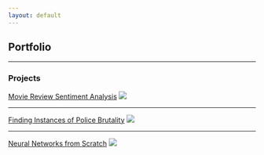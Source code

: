 ```yaml
---
layout: default
---
```


## Portfolio
---

### Projects

[Movie Review Sentiment Analysis](./_posts/2020-03-01-Movie-Review-Sentiment-Analysis.md)
<img src="https://sentiment-movies-reviews.herokuapp.com/assets/wordcloud.png"/>

---
[Finding Instances of Police Brutality](./_posts/2020-11-18-Finding-Instances-of-Police-Use-of-Force.md)
<img src="images/dummy_thumbnail.jpg?raw=true"/>

---
[Neural Networks from Scratch](./_posts/2020-09-25-Learning-About-Neural-Networks.md)
<img src="images/dummy_thumbnail.jpg?raw=true"/>

